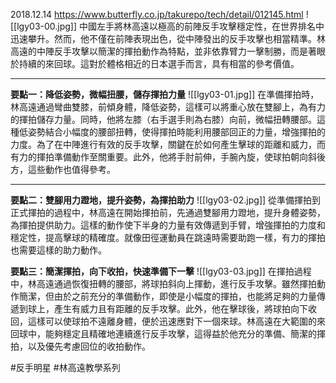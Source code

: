 2018.12.14
https://www.butterfly.co.jp/takurepo/tech/detail/012145.html
![[lgy03-00.jpg]]
中國左手將林高遠以極高的前陣反手攻擊穩定性，在世界排名中迅速攀升。然而，他不僅在前陣表現出色，從中陣發出的反手攻擊也相當精準。林高遠的中陣反手攻擊以簡潔的揮拍動作為特點，並非依靠臂力一擊制勝，而是著眼於持續的來回球。這對於體格相近的日本選手而言，具有相當的參考價值。

---

**要點一：降低姿勢，微幅扭腰，儲存揮拍力量**
![[lgy03-01.jpg]]
在準備揮拍時，林高遠通過彎曲雙膝，前傾身體，降低姿勢，這樣可以將重心放在雙腳上，為有力的揮拍儲存力量。同時，他將左膝（右手選手則為右膝）向前，微幅扭轉腰部。這種低姿勢結合小幅度的腰部扭轉，使得揮拍時能利用腰部回正的力量，增強揮拍的力度。為了在中陣進行有效的反手攻擊，關鍵在於如何產生擊球的距離和威力，而有力的揮拍準備動作至關重要。此外，他將手肘前伸，手腕內旋，使球拍朝向斜後方，這些動作也值得參考。

---

**要點二：雙腳用力蹬地，提升姿勢，為揮拍助力**
![[lgy03-02.jpg]]
從準備揮拍到正式揮拍的過程中，林高遠在開始揮拍前，先通過雙腳用力蹬地，提升身體姿勢，為揮拍提供助力。這樣的動作使下半身的力量有效傳遞到手臂，增強揮拍的力度和穩定性，提高擊球的精確度。就像田徑運動員在跳遠時需要助跑一樣，有力的揮拍也需要這樣的助力動作。

**要點三：簡潔揮拍，向下收拍，快速準備下一擊**
![[lgy03-03.jpg]]
在揮拍過程中，林高遠通過恢復扭轉的腰部，將球拍斜向上揮動，進行反手攻擊。雖然揮拍動作簡潔，但由於之前充分的準備動作，即使是小幅度的揮拍，也能將足夠的力量傳遞到球上，產生有威力且有距離的反手攻擊。此外，他在擊球後，將球拍向下收回，這樣可以使球拍不遠離身體，便於迅速應對下一個來球。林高遠在大範圍的來回球中，能夠穩定且精確地連續進行反手攻擊，這得益於他充分的準備、簡潔的揮拍，以及優先考慮回位的收拍動作。

#反手明星 #林高遠教學系列